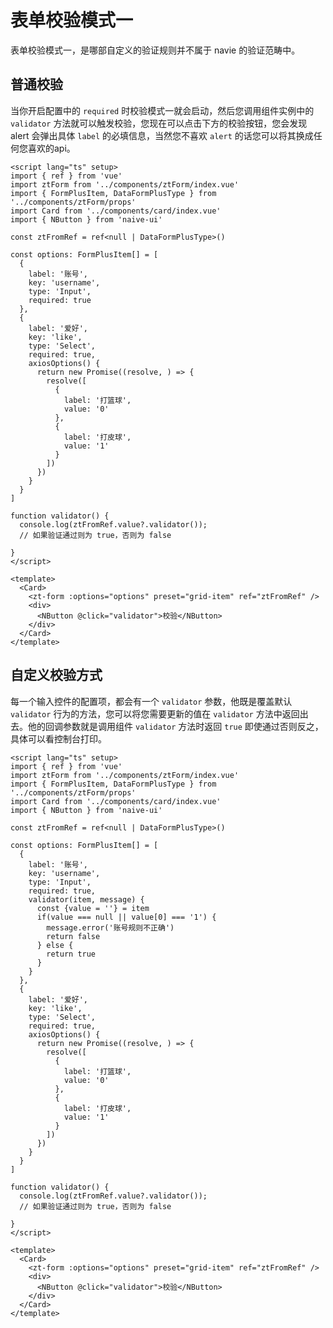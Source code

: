 <script setup lang="ts">
  import BaseValidatorOne from '../demos/BaseValidatorOne.vue'
  import CustomValidatorOne from '../demos/CustomValidatorOne.vue'
</script>

# 表单校验模式一

表单校验模式一，是哪部自定义的验证规则并不属于 navie 的验证范畴中。

## 普通校验

当你开启配置中的 `required` 时校验模式一就会启动，然后您调用组件实例中的 `validator` 方法就可以触发校验，您现在可以点击下方的校验按钮，您会发现 alert 会弹出具体 `label` 的必填信息，当然您不喜欢 `alert` 的话您可以将其换成任何您喜欢的api。

<BaseValidatorOne />

```vue
<script lang="ts" setup>
import { ref } from 'vue'
import ztForm from '../components/ztForm/index.vue'
import { FormPlusItem, DataFormPlusType } from '../components/ztForm/props'
import Card from '../components/card/index.vue'
import { NButton } from 'naive-ui'

const ztFromRef = ref<null | DataFormPlusType>()

const options: FormPlusItem[] = [
  {
    label: '账号',
    key: 'username',
    type: 'Input',
    required: true
  },
  {
    label: '爱好',
    key: 'like',
    type: 'Select',
    required: true,
    axiosOptions() {
      return new Promise((resolve, ) => {
        resolve([
          {
            label: '打篮球',
            value: '0'
          },
          {
            label: '打皮球',
            value: '1'
          }
        ])
      })
    }
  }
]

function validator() {
  console.log(ztFromRef.value?.validator());
  // 如果验证通过则为 true，否则为 false

}
</script>

<template>
  <Card>
    <zt-form :options="options" preset="grid-item" ref="ztFromRef" />
    <div>
      <NButton @click="validator">校验</NButton>
    </div>
  </Card>
</template>
```

## 自定义校验方式

每一个输入控件的配置项，都会有一个 `validator` 参数，他既是覆盖默认 `validator` 行为的方法，您可以将您需要更新的值在 `validator` 方法中返回出去。他的回调参数就是调用组件 `validator` 方法时返回 `true` 即使通过否则反之，具体可以看控制台打印。

<CustomValidatorOne />

``` vue
<script lang="ts" setup>
import { ref } from 'vue'
import ztForm from '../components/ztForm/index.vue'
import { FormPlusItem, DataFormPlusType } from '../components/ztForm/props'
import Card from '../components/card/index.vue'
import { NButton } from 'naive-ui'

const ztFromRef = ref<null | DataFormPlusType>()

const options: FormPlusItem[] = [
  {
    label: '账号',
    key: 'username',
    type: 'Input',
    required: true,
    validator(item, message) {
      const {value = ''} = item
      if(value === null || value[0] === '1') {
        message.error('账号规则不正确')
        return false
      } else {
        return true
      }
    }
  },
  {
    label: '爱好',
    key: 'like',
    type: 'Select',
    required: true,
    axiosOptions() {
      return new Promise((resolve, ) => {
        resolve([
          {
            label: '打篮球',
            value: '0'
          },
          {
            label: '打皮球',
            value: '1'
          }
        ])
      })
    }
  }
]

function validator() {
  console.log(ztFromRef.value?.validator());
  // 如果验证通过则为 true，否则为 false
  
}
</script>

<template>
  <Card>
    <zt-form :options="options" preset="grid-item" ref="ztFromRef" />
    <div>
      <NButton @click="validator">校验</NButton>
    </div>
  </Card>
</template>

```